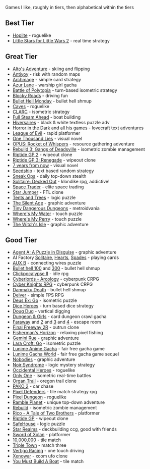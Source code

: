 Games I like, roughly in tiers, then alphabetical within the tiers

## Best Tier

* [Hoplite](https://play.google.com/store/apps/details?id=com.magmafortress.hoplite) - roguelike
* [Little Stars for Little Wars 2](https://play.google.com/store/apps/details?id=com.mkarpenko.lsflw2) - real time strategy

## Great Tier

* [Alto's Adventure](https://play.google.com/store/apps/details?id=com.noodlecake.altosadventure) - skiing and flipping
* [Antiyoy](https://play.google.com/store/apps/details?id=yio.tro.antiyoy.android) - risk with random maps
* [Archmage](https://play.google.com/store/apps/details?id=ru.freecode) - simple card strategy
* [Azur Lane](https://play.google.com/store/apps/details?id=com.YoStarEN.AzurLane) - warship girl gacha
* [Battle of Polytopia](https://play.google.com/store/apps/details?id=air.com.midjiwan.polytopia) - turn-based isometric strategy
* [Blocky Roads](https://play.google.com/store/apps/details?id=com.crescentmoongames.blocky_roads) - driving fun
* [Bullet Hell Monday](https://play.google.com/store/apps/details?id=com.msykit.Stg1u) - bullet hell shmup
* [Caves](https://play.google.com/store/apps/details?id=thirty.six.dev.underworld) - roguelike
* [CLARC](https://play.google.com/store/apps/details?id=com.GoldenTricycle.ClarcPrem) - isometric strategy
* [Full Steam Ahead](https://play.google.com/store/apps/details?id=air.com.aardman.ssgreatbritain.fullsteamahead) - boat building
* [Hiversaires](https://apkpure.com/hiversaires/com.underscorediscovery.Hiversaires) - black & white textless puzzle adv
* [Horror in the Dark](https://play.google.com/store/apps/details?id=nz.co.karmicshift.horror) and [all his games](https://play.google.com/store/apps/developer?id=Karmic+Shift+Studios) - lovecraft text adventures
* [League of Evil](https://play.google.com/store/apps/details?id=com.noodlecake.leagueofevil) - rapid platformer
* [One Thousand Lies](https://play.google.com/store/apps/details?id=keinart.otl) - visual novel
* [OPUS: Rocket of Whispers](https://play.google.com/store/apps/details?id=com.sigono.heaven01) - resource gathering adventure
* [Rebuild 3: Gangs of Deadsville](https://play.google.com/store/apps/details?id=air.com.sarahnorthway.rebuild3) - isometric zombie management
* [Riptide GP 2](https://play.google.com/store/apps/details?id=com.vectorunit.red) - wipeout clone
* [Riptide GP 3: Renegade](https://play.google.com/store/apps/details?id=com.vectorunit.silver.googleplay) - wipeout clone
* [7 years from now](https://play.google.com/store/apps/details?id=com.HirayaSpace.SevenYears) - visual novel
* [Seedship](https://play.google.com/store/apps/details?id=com.johnayliff.seedship) - text based random strategy
* [Sneak Ops](https://play.google.com/store/apps/details?id=com.noodlecake.sneakops) - daily top-down stealth
* [Solitaire: Decked Out](https://play.google.com/store/apps/details?id=com.devsisters.SolitaireDeckedOut) - klondike rpg, addictive!
* [Space Trader](https://play.google.com/store/apps/details?id=com.brucelet.spacetrader) - elite space trading
* [Star Jumper](https://play.google.com/store/apps/details?id=com.dmdsoftware.starjumper) - FTL clone
* [Tents and Trees](https://play.google.com/store/apps/details?id=com.frozax.tentsandtrees) - logic puzzle
* [The Silent Age](https://play.google.com/store/apps/details?id=dk.houseonfire.android.thesilentage) - graphic adventure
* [Tiny Dangerous Dungeons](https://play.google.com/store/apps/details?id=com.adventureislands.tinydd) - metroidvania
* [Where's My Water](https://play.google.com/store/apps/details?id=com.disney.WMW) - touch puzzle
* [Where's My Perry](https://play.google.com/store/apps/details?id=com.disney.WMP) - touch puzzle
* [The Witch's Isle](https://play.google.com/store/apps/details?id=com.Beltheva.Noma) - graphic adventure

## Good Tier

* [Agent A: A Puzzle in Disguise](https://play.google.com/store/apps/details?id=co.yakand.agentaapuzzleindisguise.trial) - graphic adventure
* AI Factory [Solitaire](https://play.google.com/store/apps/details?id=uk.co.aifactory.solitairefree), [Hearts](https://play.google.com/store/apps/details?id=uk.co.aifactory.heartsfree), [Spades](https://play.google.com/store/apps/details?id=uk.co.aifactory.spadesfree) - playing cards
* [AUX B](https://play.google.com/store/apps/details?id=com.schnellmann.aux) - connecting wires puzzle
* [Bullet hell 100](https://play.google.com/store/apps/details?id=jp.designdrill.danmaku01e) and [300](https://play.google.com/store/apps/details?id=jp.designdrill.ealice) - bullet hell shmup
* [Clickpocalypse II](https://play.google.com/store/apps/details?id=com.minmaxia.c2) - idle rpg
* [Cyberlords - Arcology](https://play.google.com/store/apps/details?id=com.hg.cyberlordsfree) - cyberpunk CRPG
* [Cyber Knights RPG](https://play.google.com/store/apps/details?id=com.tresebrothers.games.cyberknights) - cyberpunk CRPG
* [Danmaku Death](https://play.google.com/store/apps/details?id=jakiganicsystems.danmakudeath) - bullet hell shmup
* [Delver](https://play.google.com/store/apps/details?id=com.interrupt.dungeoneer) - simple FPS RPG
* [Deus Ex: Go](https://play.google.com/store/apps/details?id=com.squareenixmontreal.deusexgo) - isometric puzzle
* [Dice Heroes](https://play.google.com/store/apps/details?id=com.vlaaad.dice) - turn based dice strategy
* [Doug Dug](https://play.google.com/store/apps/details?id=co.electrictoy.dig) - vertical digging
* [Dungeon & Girls](https://play.google.com/store/apps/details?id=jp.designdrill.ealice) - card dungeon crawl gacha
* [Faraway](https://play.google.com/store/apps/details?id=com.mousecity.faraway) and [2](https://play.google.com/store/apps/details?id=com.mousecity.faraway2) and [3](https://play.google.com/store/apps/details?id=com.mousecity.faraway3) and [4](https://play.google.com/store/apps/details?id=com.snapbreak.faraway4) - escape room
* [Final Freeway 2R](https://play.google.com/store/apps/details?id=com.oyatsukai.finalfwy2r) - outrun clone
* [Fisherman's Horizon](https://play.google.com/store/apps/details?id=com.fishermanshorizon.app) - relaxing pixel fishing
* [Gemini Rue](https://play.google.com/store/apps/details?id=com.wadjeteye.geminirue.google) - graphic adventure
* [Lara Croft: Go](https://play.google.com/store/apps/details?id=com.squareenixmontreal.lcgo) - isometric puzzle
* [Lunime Anime Gacha](https://play.google.com/store/apps/details?id=air.com.lunimobi.animegacha) - fair free gacha game
* [Lunime Gacha World](https://play.google.com/store/apps/details?id=air.com.lunime.gachaworld) - fair free gacha game sequel
* [Nobodies](https://play.google.com/store/apps/details?id=com.blyts.nobodies) - graphic adventure
* [Noir Syndrome](https://play.google.com/store/apps/details?id=com.glassknuckle.noirsyndrome) - logic mystery strategy
* [Occidental Heroes](https://play.google.com/store/apps/details?id=com.wlxd.retrorpg.android) - roguelike
* [Only One](https://play.google.com/store/apps/details?id=com.rebelbinary.onlyone) - isometric real-time battles
* [Organ Trail](https://play.google.com/store/apps/details?id=com.hatsproductions.OrganTrail) - oregon trail clone
* [PAKO 2](https://play.google.com/store/apps/details?id=com.treemengames.pako2) - car chase
* [Pixel Defenders](https://play.google.com/store/apps/details?id=air.com.socialtitans.pdp) - tile match strategy rpg
* [Pixel Dungeon](https://play.google.com/store/apps/details?id=com.watabou.pixeldungeon) - roguelike
* [Ramble Planet](https://play.google.com/store/apps/details?id=com.ohrrpgce.rambleplanet) - unique top-down adventure
* [Rebuild](https://play.google.com/store/apps/details?id=air.com.sarahnorthway.rebuild2) - isometric zombie management
* [Rico - A Tale of Two Brothers](https://play.google.com/store/apps/details?id=rico.app) - platformer
* [Riptide GP](https://play.google.com/store/apps/details?id=com.vectorunit.blue) - wipeout clone
* [SafeHouse](https://play.google.com/store/apps/details?id=com.daanrutten.safehouse) - logic puzzle
* [Star Realms](https://play.google.com/store/apps/details?id=com.starrealms.starrealmsapp) - deckbuilding ccg, good with friends
* [Sword of Xolan](https://play.google.com/store/apps/details?id=com.Alper.SwordOfXolan) - platformer
* [10,000,000](https://play.google.com/store/apps/details?id=com.eightyeightgames.tenmillion) - tile match
* [Triple Town](https://play.google.com/store/apps/details?id=com.spryfox.tripletown) - match three
* [Vertigo Racing](https://play.google.com/store/apps/details?id=com.dbs.vertigoracing) - one touch driving
* [Xenowar](https://play.google.com/store/apps/details?id=com.grinninglizard.UFOAttack) - xcom ufo clone
* [You Must Build A Boat](https://play.google.com/store/apps/details?id=com.eightyeightgames.ymbab) - tile match
